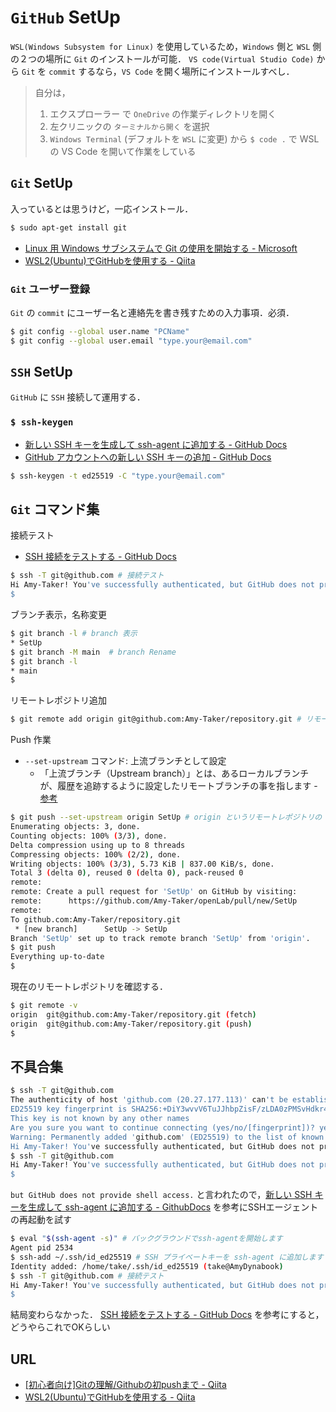 # `GitHub` SetUp

`WSL(Windows Subsystem for Linux)` を使用しているため，`Windows` 側と `WSL` 側の２つの場所に `Git` のインストールが可能．
`VS code(Virtual Studio Code)` から `Git` を `commit` するなら，`VS Code` を開く場所にインストールすべし．

> 自分は，
> 
> 1. エクスプローラー で `OneDrive` の作業ディレクトリを開く
> 2. 左クリニックの `ターミナルから開く` を選択
> 3. `Windows Terminal` (デフォルトを `WSL` に変更) から `$ code .` で WSL の VS Code を開いて作業をしている

## `Git` SetUp

入っているとは思うけど，一応インストール．

```bash
$ sudo apt-get install git
```

- [Linux 用 Windows サブシステムで Git の使用を開始する - Microsoft](https://learn.microsoft.com/ja-jp/windows/wsl/tutorials/wsl-git)
- [WSL2(Ubuntu)でGitHubを使用する - Qiita](https://qiita.com/Michi1090/items/094a13cad3133e97d202)

### `Git` ユーザー登録

`Git` の `commit` にユーザー名と連絡先を書き残すための入力事項．必須．

```bash
$ git config --global user.name "PCName"
$ git config --global user.email "type.your@email.com"
```

## `SSH` SetUp

`GitHub` に `SSH` 接続して運用する．

### `$ ssh-keygen`

- [新しい SSH キーを生成して ssh-agent に追加する - GitHub Docs](https://docs.github.com/ja/authentication/connecting-to-github-with-ssh/generating-a-new-ssh-key-and-adding-it-to-the-ssh-agent)
- [GitHub アカウントへの新しい SSH キーの追加 - GitHub Docs](https://docs.github.com/ja/authentication/connecting-to-github-with-ssh/adding-a-new-ssh-key-to-your-github-account?platform=linux)

```bash
$ ssh-keygen -t ed25519 -C "type.your@email.com"
```

## `Git` コマンド集

接続テスト

- [SSH 接続をテストする - GitHub Docs](https://docs.github.com/ja/authentication/connecting-to-github-with-ssh/testing-your-ssh-connection?platform=linux)

```bash
$ ssh -T git@github.com # 接続テスト
Hi Amy-Taker! You've successfully authenticated, but GitHub does not provide shell access.
$
```

ブランチ表示，名称変更

```bash
$ git branch -l # branch 表示
* SetUp
$ git branch -M main  # branch Rename
$ git branch -l
* main
$ 
```

リモートレポジトリ追加

```bash
$ git remote add origin git@github.com:Amy-Taker/repository.git # リモートレポジトリ追加 (RemoteRepositoryName: origin)
```

Push 作業

- `--set-upstream` コマンド: 上流ブランチとして設定
  - 「上流ブランチ（Upstream branch）」とは、あるローカルブランチが、履歴を追跡するように設定したリモートブランチの事を指します - [参考](https://www-creators.com/archives/4931)

```bash
$ git push --set-upstream origin SetUp # origin というリモートレポジトリの SetUp というブランチを上流ブランチとして規定し Push
Enumerating objects: 3, done.
Counting objects: 100% (3/3), done.
Delta compression using up to 8 threads
Compressing objects: 100% (2/2), done.
Writing objects: 100% (3/3), 5.73 KiB | 837.00 KiB/s, done.
Total 3 (delta 0), reused 0 (delta 0), pack-reused 0
remote: 
remote: Create a pull request for 'SetUp' on GitHub by visiting:
remote:      https://github.com/Amy-Taker/openLab/pull/new/SetUp
remote: 
To github.com:Amy-Taker/repository.git
 * [new branch]      SetUp -> SetUp
Branch 'SetUp' set up to track remote branch 'SetUp' from 'origin'.
$ git push
Everything up-to-date
$ 
```

現在のリモートレポジトリを確認する．

```bash
$ git remote -v
origin  git@github.com:Amy-Taker/repository.git (fetch)
origin  git@github.com:Amy-Taker/repository.git (push)
$ 
```

## 不具合集

```bash
$ ssh -T git@github.com
The authenticity of host 'github.com (20.27.177.113)' can't be established.
ED25519 key fingerprint is SHA256:+DiY3wvvV6TuJJhbpZisF/zLDA0zPMSvHdkr4UvCOqU.
This key is not known by any other names
Are you sure you want to continue connecting (yes/no/[fingerprint])? yes
Warning: Permanently added 'github.com' (ED25519) to the list of known hosts.
Hi Amy-Taker! You've successfully authenticated, but GitHub does not provide shell access.
$ ssh -T git@github.com
Hi Amy-Taker! You've successfully authenticated, but GitHub does not provide shell access.
$
```

`but GitHub does not provide shell access.` と言われたので，[新しい SSH キーを生成して ssh-agent に追加する - GithubDocs](https://docs.github.com/ja/authentication/connecting-to-github-with-ssh/generating-a-new-ssh-key-and-adding-it-to-the-ssh-agent) を参考にSSHエージェントの再起動を試す

```bash
$ eval "$(ssh-agent -s)" # バックグラウンドでssh-agentを開始します
Agent pid 2534
$ ssh-add ~/.ssh/id_ed25519 # SSH プライベートキーを ssh-agent に追加します
Identity added: /home/take/.ssh/id_ed25519 (take@AmyDynabook)
$ ssh -T git@github.com # 接続テスト
Hi Amy-Taker! You've successfully authenticated, but GitHub does not provide shell access.
$ 
```

結局変わらなかった．
[SSH 接続をテストする - GitHub Docs](https://docs.github.com/ja/authentication/connecting-to-github-with-ssh/testing-your-ssh-connection?platform=linux) を参考にすると，どうやらこれでOKらしい

## URL

- [[初心者向け]Gitの理解/Githubの初pushまで - Qiita](https://qiita.com/A__Matsuda/items/f71a935612a55d6e674e)
- [WSL2(Ubuntu)でGitHubを使用する - Qiita](https://qiita.com/Michi1090/items/094a13cad3133e97d202)
